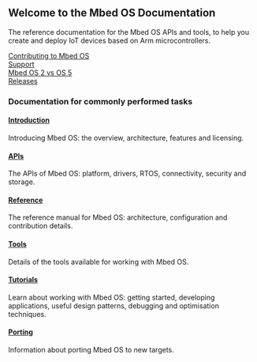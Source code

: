 <div class="homepage">
    <section>
        <h1>Welcome to the Mbed OS Documentation</h1>
        <p>
            The reference documentation for the Mbed OS APIs and tools, 
            to help you create and deploy IoT devices based on Arm microcontrollers.
        </p>
        <div class="colums large-3 medium-6 small-12">
            <a href="https://os.mbed.com/contributing">
                Contributing to Mbed OS
            </a>
        </div>
        <div class="colums large-3 medium-6 small-12">
            <a href="https://os.mbed.com/support">
                Support
            </a>
        </div>
        <div class="colums large-3 medium-6 small-12">
            <a href="../introduction/mbed-os-2-and-mbed-os-5.html">
                Mbed OS 2 vs OS 5
            </a>
        </div>
        <div class="colums large-3 medium-6 small-12">
            <a href="https://os.mbed.com/releases">
                Releases
            </a>
        </div>
    </section>
    <section>
        <h3>Documentation for commonly performed tasks</h3>
        <h4>
            <a href="../introduction">
                Introduction
            </a>
        </h4>
        <p>
            Introducing Mbed OS: the overview, architecture, features and licensing.
        </p>
        <h4>
            <a href="../apis">
                APIs
            </a>
        </h4>
        <p>
            The APIs of Mbed OS: platform, drivers, RTOS, connectivity, security and storage.
        </p>
        <h4>
            <a href="../reference">
                Reference
            </a>
        </h4>
        <p>
            The reference manual for Mbed OS: architecture, configuration and contribution details.
        </p>
        <h4>
            <a href="../tools">
                Tools
            </a>
        </h4>
        <p>
            Details of the tools available for working with Mbed OS.
        </p>
        <h4>
            <a href="../tutorials">
                Tutorials
            </a>
        </h4>
        <p>
            Learn about working with Mbed OS: getting started, developing applications, 
            useful design patterns, debugging and optimisation techniques.
        </p>
        <h4>
            <a href="../porting">
                Porting
            </a>
        </h4>
        <p>
            Information about porting Mbed OS to new targets.
        </p>
    </section>
</div>
